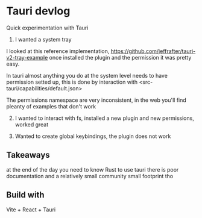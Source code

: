 # Tauri devlog

Quick experimentation with Tauri

1. I wanted a system tray

I looked at this reference implementation, https://github.com/jeffrafter/tauri-v2-tray-example
once installed the plugin and the permission it was pretty easy.

In tauri almost anything you do at the system level needs to have permission setted up, this is done by interaction with <src-tauri/capabilities/default.json>

The permissions namespace are very inconsistent, in the web you'll find pleanty of examples that don't work

2. I wanted to interact with fs, installed a new plugin and new permissions, worked great

3. Wanted to create global keybindings, the plugin does not work

## Takeaways
at the end of the day you need to know Rust to use tauri
there is poor documentation and a relatively small community
small footprint tho



## Build with
Vite + React + Tauri
